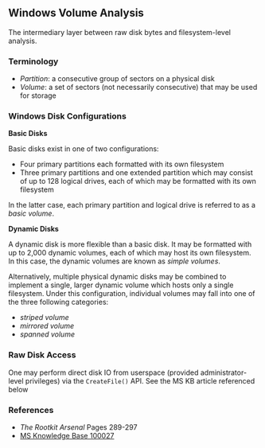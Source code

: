 ## Windows Volume Analysis

The intermediary layer between raw disk bytes and filesystem-level analysis.

### Terminology

- _Partition_: a consecutive group of sectors on a physical disk
- _Volume_: a set of sectors (not necessarily consecutive) that may be used for storage

### Windows Disk Configurations

**Basic Disks**

Basic disks exist in one of two configurations:

- Four primary partitions each formatted with its own filesystem
- Three primary partitions and one extended partition which may consist of up to 128 logical drives, each of which may be formatted with its own filesystem

In the latter case, each primary partition and logical drive is referred to as a _basic volume_. 

**Dynamic Disks**

A dynamic disk is more flexible than a basic disk. It may be formatted with up to 2,000 dynamic volumes, each of which may host its own filesystem. In this case, the dynamic volumes are known as _simple volumes_. 

Alternatively, multiple physical dynamic disks may be combined to implement a single, larger dynamic volume which hosts only a single filesystem. Under this configuration, individual volumes may fall into one of the three following categories:

- _striped volume_
- _mirrored volume_
- _spanned volume_

### Raw Disk Access

One may perform direct disk IO from userspace (provided administrator-level privileges) via the `CreateFile()` API. See the MS KB article referenced below

### References

- _The Rootkit Arsenal_ Pages 289-297
- [MS Knowledge Base 100027](https://support.microsoft.com/en-ca/help/100027/info-direct-drive-access-under-win32)